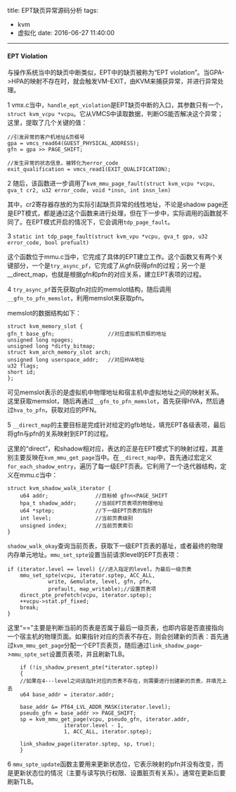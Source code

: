 title: EPT缺页异常源码分析
tags:
  - kvm
  - 虚拟化
date: 2016-06-27 11:40:00
---
#### EPT Violation  
与操作系统当中的缺页中断类似，EPT中的缺页被称为“EPT violation”。当GPA->HPA的映射不存在时，就会触发VM-EXIT，由KVM来捕获异常，并进行异常处理。  

1 vmx.c当中，`handle_ept_violation`是EPT缺页中断的入口，其参数只有一个，`struct kvm_vcpu *vcpu`。它从VMCS中读取数据，判断OS能否解决这个异常；这里，提取了几个关键的值：

	//引发异常的客户机地址&页框号
	gpa = vmcs_read64(GUEST_PHYSICAL_ADDRESS);
	gfn = gpa >> PAGE_SHIFT;
	
	//发生异常的状态信息，被转化为error_code
	exit_qualification = vmcs_read1(EXIT_QUALIFICATION);  
	
2 随后，该函数进一步调用了`kvm_mmu_page_fault(struct kvm_vcpu *vcpu, gva_t cr2, u32 error_code, void *insn, int insn_len)`  

其中，cr2寄存器存放的为实际引起缺页异常的线性地址，不论是shadow page还是EPT模式，都是通过这个函数来进行处理，但在下一步中，实际调用的函数就不同了。在EPT模式开启的情况下，它会调用`tdp_page_fault`。
   
3 `static int tdp_page_fault(struct kvm_vpu *vcpu, gva_t gpa, u32 error_code, bool prefualt)`
	
这个函数位于mmu.c当中，它完成了具体的EPT建立工作。这个函数又有两个关键部分，一个是`try_async_pf`，它完成了从gfn获得pfn的过程；另一个是__direct_map，也就是根据gfn和pfn的对应关系，建立EPT表项的过程。  
	
4 `try_async_pf`首先获取gfn对应的memslot结构，随后调用`__gfn_to_pfn_memslot`，利用memslot来获取pfn。 

memslot的数据结构如下：
	
	struct kvm_memory_slot {
	gfn_t base_gfn;					//对应虚拟机页框的地址
	unsigned long npages;
	unsigned long *dirty_bitmap;
	struct kvm_arch_memory_slot arch;
	unsigned long userspace_addr;	//对应HVA地址
	u32 flags;
	short id;
	};
	
可见memslot表示的是虚拟机中物理地址和宿主机中虚拟地址之间的映射关系。这里获取memslot，随后再通过`__gfn_to_pfn_memslot`，首先获得HVA，然后通过`hva_to_pfn`，获取对应的PFN。  

5 `__direct_map`的主要目标是完成针对给定的gfb地址，填充EPT各级表项，最后将gfn与pfn的关系映射到EPT的过程。  

这里的“direct”，和shadow相对应，表达的正是在EPT模式下的映射过程，其差别主要反映在`kvm_mmu_get_page`当中。在`__direct_map`中，首先通过宏定义`for_each_shadow_entry`，遍历了每一级EPT页表。它利用了一个迭代器结构，定义在mmu.c当中：

	struct kvm_shadow_walk_iterator {
		u64 addr;				//目标帧 gfn<<PAGE_SHIFT
		hpa_t shadow_addr;		//当前EPT页表项的物理地址
		u64 *sptep;				//下一级EPT页表的指针
		int level;				//当前页表级别
		unsigned index;			//当前页表索引
	}

`shadow_walk_okay`查询当前页表，获取下一级EPT页表的基址，或者最终的物理内存单元地址。`mmu_set_spte`设置当前请求level的EPT页表项：

	if (iterator.level == level) {//进入指定的level，为最后一级页表
        mmu_set_spte(vcpu, iterator.sptep, ACC_ALL,
                 write, &emulate, level, gfn, pfn,
                 prefault, map_writable);//设置页表项
        direct_pte_prefetch(vcpu, iterator.sptep);
        ++vcpu->stat.pf_fixed;
        break;
    }
    
 这里“==”主要是判断当前的页表是否属于最后一级页表，也即内容是否直接指向一个宿主机的物理页面。如果指针对应的页表不存在，则会创建新的页表：首先通过`kvm_mmu_get_page`分配一个EPT页表页，随后通过`link_shadow_page`->`mmu_spte_set`设置页表项，并且刷新TLB。
 
 		if (!is_shadow_present_pte(*iterator.sptep))            
		{
		//如果在4---level之间该指针对应的页表不存在，则需要进行创建新的页表，并填充上去
        u64 base_addr = iterator.addr;

        base_addr &= PT64_LVL_ADDR_MASK(iterator.level);
        pseudo_gfn = base_addr >> PAGE_SHIFT;
        sp = kvm_mmu_get_page(vcpu, pseudo_gfn, iterator.addr,
                      iterator.level - 1,
                      1, ACC_ALL, iterator.sptep);

        link_shadow_page(iterator.sptep, sp, true);
		}

6 `mmu_spte_update`函数主要用来更新状态位，它表示映射的pfn并没有改变，而是更新状态位的情况（主要与读写执行权限、设置脏页有关系）。通常在更新后要刷新TLB。  

		
